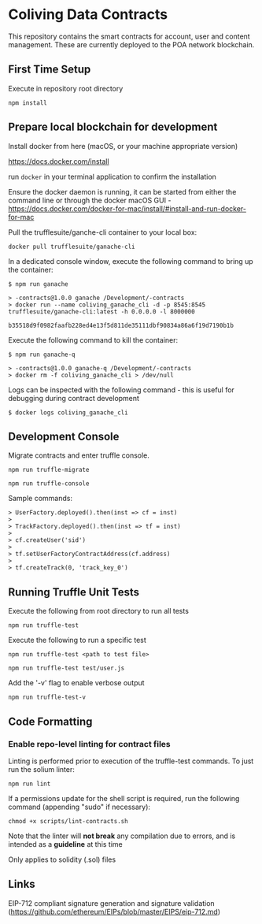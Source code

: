 # Coliving Data Contracts
This repository contains the smart contracts for account, user and content management. These are currently deployed to the POA network blockchain.

## First Time Setup

Execute in repository root directory

```
npm install
```


## Prepare local blockchain for development

Install docker from here (macOS, or your machine appropriate version)

https://docs.docker.com/install

run ``` docker ``` in your terminal application to confirm the installation

Ensure the docker daemon is running, it can be started from either the command line or
through the docker macOS GUI - https://docs.docker.com/docker-for-mac/install/#install-and-run-docker-for-mac

Pull the trufflesuite/ganche-cli container to your local box:

```
docker pull trufflesuite/ganache-cli 
```

In a dedicated console window, execute the following command to bring up the container:

```
$ npm run ganache

> -contracts@1.0.0 ganache /Development/-contracts
> docker run --name coliving_ganache_cli -d -p 8545:8545 trufflesuite/ganache-cli:latest -h 0.0.0.0 -l 8000000

b35518d9f0982faafb228ed4e13f5d811de35111dbf90834a86a6f19d7190b1b
```

Execute the following command to kill the container:
```
$ npm run ganache-q

> -contracts@1.0.0 ganache-q /Development/-contracts
> docker rm -f coliving_ganache_cli > /dev/null
```

Logs can be inspected with the following command - this is useful for debugging during contract
development

```
$ docker logs coliving_ganache_cli
```

## Development Console

Migrate contracts and enter truffle console. 

```
npm run truffle-migrate 
 
npm run truffle-console 
```


Sample commands:


    > UserFactory.deployed().then(inst => cf = inst)
    >
    > TrackFactory.deployed().then(inst => tf = inst)
    >
    > cf.createUser('sid')
    >
    > tf.setUserFactoryContractAddress(cf.address)
    >
    > tf.createTrack(0, 'track_key_0')



## Running Truffle Unit Tests


Execute the following from root directory to run all tests

```
npm run truffle-test 
```


Execute the following to run a specific test 

```
npm run truffle-test <path to test file>
```

```
npm run truffle-test test/user.js
```

Add the '-v' flag to enable verbose output

```
npm run truffle-test-v
```

## Code Formatting
### Enable repo-level linting for contract files

Linting is performed prior to execution of the truffle-test commands. To just run the solium linter:

```
npm run lint
```

If a permissions update for the shell script is required, run the following command (appending "sudo" if necessary):

```
chmod +x scripts/lint-contracts.sh
```

Note that the linter will **not break** any compilation due to errors, and is intended as a **guideline** at this time

Only applies to solidity (.sol) files

## Links

EIP-712 compliant signature generation and signature validation (https://github.com/ethereum/EIPs/blob/master/EIPS/eip-712.md)
